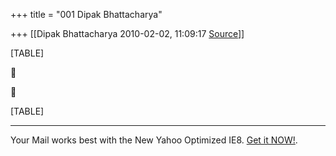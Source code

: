 +++
title = "001 Dipak Bhattacharya"

+++
[[Dipak Bhattacharya	2010-02-02, 11:09:17 [Source](https://groups.google.com/g/bvparishat/c/gkxMEEs5648)]]



[TABLE]





[TABLE]

  

------------------------------------------------------------------------

Your Mail works best with the New Yahoo Optimized IE8. [Get it NOW!](http://in.rd.yahoo.com/tagline_ie8_new/*http://downloads.yahoo.com/in/internetexplorer/).

